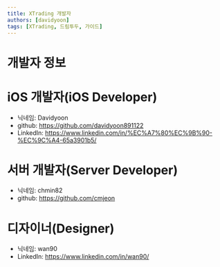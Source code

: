 ```yaml
---
title: XTrading 개발자
authors: [davidyoon]
tags: [XTrading, 드림투두, 가이드]
---
```


# 개발자 정보

# iOS 개발자(iOS Developer)

- 닉네임: Davidyoon
- github: https://github.com/davidyoon891122
- LinkedIn: https://www.linkedin.com/in/%EC%A7%80%EC%9B%90-%EC%9C%A4-65a3901b5/

# 서버 개발자(Server Developer)

- 닉네임: chmin82
- github: https://github.com/cmjeon

# 디자이너(Designer)

- 닉네임: wan90
- LinkedIn: https://www.linkedin.com/in/wan90/